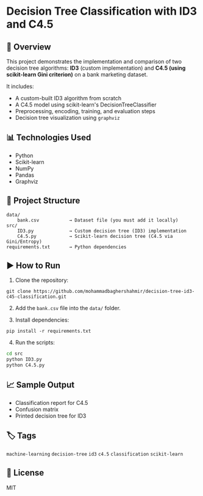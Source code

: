 # Decision Tree Classification with ID3 and C4.5

## 📌 Overview
This project demonstrates the implementation and comparison of two decision tree algorithms: **ID3** (custom implementation) and **C4.5 (using scikit-learn Gini criterion)** on a bank marketing dataset.

It includes:
- A custom-built ID3 algorithm from scratch
- A C4.5 model using scikit-learn's DecisionTreeClassifier
- Preprocessing, encoding, training, and evaluation steps
- Decision tree visualization using `graphviz`

## 📊 Technologies Used
- Python
- Scikit-learn
- NumPy
- Pandas
- Graphviz

## 📁 Project Structure
```
data/
    bank.csv           → Dataset file (you must add it locally)
src/
    ID3.py             → Custom decision tree (ID3) implementation
    C4.5.py            → Scikit-learn decision tree (C4.5 via Gini/Entropy)
requirements.txt       → Python dependencies
```

## ▶️ How to Run

1. Clone the repository:
```
git clone https://github.com/mohammadbaghershahmir/decision-tree-id3-c45-classification.git
```

2. Add the `bank.csv` file into the `data/` folder.

3. Install dependencies:
```
pip install -r requirements.txt
```

4. Run the scripts:
```bash
cd src
python ID3.py
python C4.5.py
```

## 📈 Sample Output
- Classification report for C4.5
- Confusion matrix
- Printed decision tree for ID3

## 🏷️ Tags
`machine-learning` `decision-tree` `id3` `c4.5` `classification` `scikit-learn`

## 📄 License
MIT
